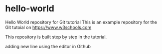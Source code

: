 # hello-world
Hello World repository for Git tutorial
This is an example repository for the Git tutoial on https://www.w3schools.com

This repository is built step by step in the tutorial.

adding new line using the editor in Github
